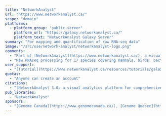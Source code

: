 ```yaml
---
title: "NetworkAnalyst"
url: "https://www.networkanalyst.ca/"
scope: "domain"
platforms:
  - platform_group: "public-server"
    platform_url: "https://galaxy.networkanalyst.ca/"
    platform_text: "NetworkAnalyst Galaxy Server"
summary: "For mapping and quantification of raw RNA-seq data"
image: "/src/use/network-analyst/networkanalyst-logo.png"
comments:
  - "Part of [NetworkAnalyst](https://www.networkanalyst.ca/), a visual analytics platform for comprehensive gene expression profiling & meta-analysis."
  - "Raw RNAseq processing for 17 species covering mammals, birds, bacteria, plants and parasites."
user_support:
  - "[Tutorial](https://www.networkanalyst.ca/resources/tutorials/galaxy.pdf)"
quotas:
  - "Anyone can create an account"
citations:
  - "[NetworkAnalyst 3.0: a visual analytics platform for comprehensive gene expression profiling and meta-analysis](https://doi.org/10.1093/nar/gkz240), Guangyan Zhou, Othman Soufan, Jessica Ewald, Robert E W Hancock, Niladri Basu, Jianguo Xia. *Nucleic Acids Research*, gkz240, doi:10.1093/nar/gkz240 Published: 01 April 2019"
pub_libraries:
  - "NetworkAnalyst"
sponsors:
  - "[Genome Canada](https://www.genomecanada.ca/), [Genome Quebec](http://www.genomequebec.com/en/home.html), [Natural Sciences and Engineering Research Council of Canada](http://www.nserc-crsng.gc.ca/index_eng.asp), [Canada Research Chairs](http://www.chairs-chaires.gc.ca/), [McGill University](http://www.mcgill.ca/)"
---
```

